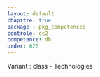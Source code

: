 ```yaml
---
layout: default
chapitre: true
package : pkg_competences
controle: cc2
competence: db
order: 626
---
```



<!-- TODO db-2 : table Technologies -->
Variant : class - Technologies

